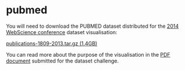 pubmed
======

You will need to download the PUBMED dataset distributed for the [2014 WebScience conference](http://websci14.org/) dataset visualisation:

[publications-1809-2013.tar.gz (1.4GB)](http://carl.cs.indiana.edu/data/websci2014/publications-1809-2013.tar.gz)


You can read more about the purpose of the visualisation in the [PDF document](https://dl.dropboxusercontent.com/u/1630471/pubmed/gkotsis-description.pdf) submitted for the dataset challenge.
